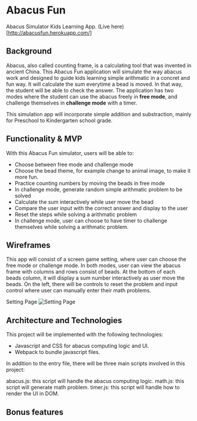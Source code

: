 # Abacus Fun
Abacus Simulator Kids Learning App. (Live here)[http://abacusfun.herokuapp.com/]

## Background

Abacus, also called counting frame, is a calculating tool that was invented in ancient China. This Abacus Fun application will simulate the way abacus work and designed to guide kids learning simple arithmatic in a concret and fun way. It will calculate the sum everytime a bead is moved. In that way, the student will be able to check the answer. The application has two modes where the student can use the abacus freely in **free mode**, and challenge themselves in **challenge mode** with a timer.  

This simulation app will incorporate simple addition and substraction, mainly for Preschool to Kindergarten school grade.

## Functionality & MVP

With this Abacus Fun simulator, users will be able to:

- Choose between free mode and challenge mode
- Choose the bead theme, for example change to animal image, to make it more fun.
- Practice counting numbers by moving the beads in free mode
- In challenge mode, generate random simple arithmatic problem to be solved
- Calculate the sum interactively while user move the bead
- Compare the user input with the correct answer and display to the user
- Reset the steps while solving a arithmatic problem
- In challenge mode, user can choose to have timer to challenge themselves while solving a arithmatic problem.

## Wireframes
This app will consist of a screen game setting, where user can choose the free mode or challenge mode. In both modes, user can view the abacus frame with columns and rows consist of beads. At the bottom of each beads column, it will display a sum number interactively as user move the beads. On the left, there will be controls to reset the problem and input control where user can manually enter their math problems.

Setting Page
![Setting Page](https://i.imgur.com/SLjwfCW.png)

##  Architecture and Technologies

This project will be implemented with the following technologies:
- Javascript and CSS for abacus computing logic and UI.
- Webpack to bundle javascript files.

In addition to the entry file, there will be three main scripts involved in this project:

abacus.js: this script will handle the abacus computing logic.
math.js: this script will generate math problem.
timer.js: this script will handle how to render the UI in DOM.





## Bonus features
